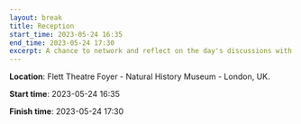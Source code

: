 ```yaml
---
layout: break
title: Reception
start_time: 2023-05-24 16:35
end_time: 2023-05-24 17:30
excerpt: A chance to network and reflect on the day's discussions with other attendees.
---
```


**Location**: Flett Theatre Foyer - Natural History Museum - London, UK.

**Start time**: 2023-05-24 16:35

**Finish time**: 2023-05-24 17:30
